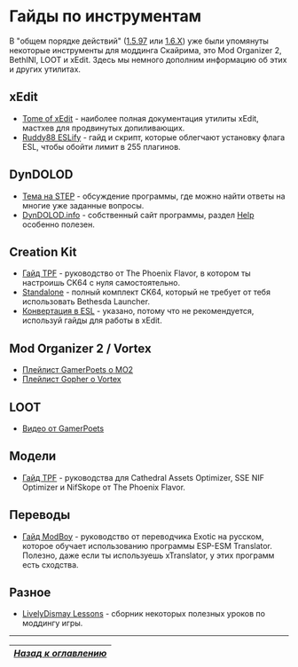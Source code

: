 # Гайды по инструментам

В "общем порядке действий" ([1.5.97](../01_Main_Info/03_Общий_порядок_действий_(1.5.97).md) или [1.6.Х](../01_Main_Info/03_Общий_порядок_действий_(1.6.X).md)) уже были упомянуты некоторые инструменты для моддинга Скайрима, это Mod Organizer 2, BethINI, LOOT и xEdit. Здесь мы немного дополним информацию об этих и других утилитах.

## xEdit

+ [Tome of xEdit](https://tes5edit.github.io/docs/) - наиболее полная документация утилиты xEdit, мастхев для продвинутых допиливающих.
+ [Ruddy88 ESLify](https://www.nexusmods.com/skyrimspecialedition/mods/42211) - гайд и скрипт, которые облегчают установку флага ESL, чтобы обойти лимит в 255 плагинов.

## DynDOLOD

+ [Тема на STEP](https://stepmodifications.org/forum/topic/15606-dyndolod-300-alpha-73/) - обсуждение программы, где можно найти ответы на многие уже заданные вопросы.
+ [DynDOLOD.info](https://dyndolod.info/) - собственный сайт программы, раздел [Help](https://dyndolod.info/Help) особенно полезен.

## Creation Kit

+ [Гайд TPF](https://thephoenixflavour.com/tpf/initial-setup/the-creation-kit/) - руководство от The Phoenix Flavor, в котором ты настроишь CK64 с нуля самостоятельно.
+ [Standalone](https://mega.nz/file/q0JEkR7T#8NjvZ_fs8MULxAARgOUwFK3BlCsOktg0eRkzqDQrwZM) - полный комплект CK64, который не требует от тебя использовать Bethesda Launcher.
+ [Конвертация в ESL](https://www.nexusmods.com/skyrimspecialedition/mods/21146) - указано, потому что не рекомендуется, используй гайды для работы в xEdit.

## Mod Organizer 2 / Vortex

+ [Плейлист GamerPoets о MO2](https://www.youtube.com/playlist?list=PLlN8weLk86Xh3ue76x2ibqtmMramwQmHB)
+ [Плейлист Gopher о Vortex](https://www.youtube.com/playlist?list=PLE7DlYarj-DfYgxma5znKGYEqAHDU_WU-)

## LOOT

+ [Видео от GamerPoets](https://www.youtube.com/watch?v=I35nNK8PWlw)

## Модели

+ [Гайд TPF](https://thephoenixflavour.com/tpf/initial-setup/additional-tools/) - руководства для Cathedral Assets Optimizer, SSE NIF Optimizer и NifSkope от The Phoenix Flavor.

## Переводы

+ [Гайд ModBoy](https://modboy.ru/index.php?/guides/lokalizacija/perevod-modifikacij-cherez-esp-esm-translator-r4/) - руководство от переводчика Exotic на русском, которое обучает использованию программы ESP-ESM Translator. Полезно, даже если ты используешь xTranslator, у этих программ есть сходства.

## Разное

+ [LivelyDismay Lessons](https://github.com/LivelyDismay/Learn-To-Mod/tree/main/lessons) - сборник некоторых полезных уроков по моддингу игры.

------

|[*Назад к оглавлению*](../01_Оглавление.md)|
|:---:|
